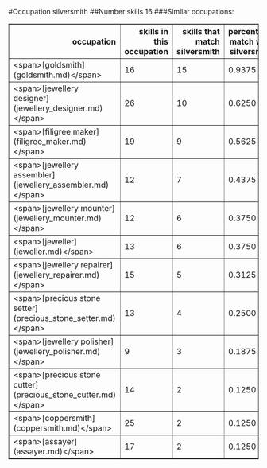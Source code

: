 #Occupation silversmith
##Number skills 16
###Similar occupations:
<table border="1" class="dataframe">
  <thead>
    <tr style="text-align: right;">
      <th>occupation</th>
      <th>skills in this occupation</th>
      <th>skills that match silversmith</th>
      <th>percentage match with silversmith</th>
      <th>skills not in silversmith</th>
    </tr>
  </thead>
  <tbody>
    <tr>
      <td>&lt;span&gt;[goldsmith](goldsmith.md)&lt;/span&gt;</td>
      <td>16</td>
      <td>15</td>
      <td>0.9375</td>
      <td>1</td>
    </tr>
    <tr>
      <td>&lt;span&gt;[jewellery designer](jewellery_designer.md)&lt;/span&gt;</td>
      <td>26</td>
      <td>10</td>
      <td>0.6250</td>
      <td>16</td>
    </tr>
    <tr>
      <td>&lt;span&gt;[filigree maker](filigree_maker.md)&lt;/span&gt;</td>
      <td>19</td>
      <td>9</td>
      <td>0.5625</td>
      <td>10</td>
    </tr>
    <tr>
      <td>&lt;span&gt;[jewellery assembler](jewellery_assembler.md)&lt;/span&gt;</td>
      <td>12</td>
      <td>7</td>
      <td>0.4375</td>
      <td>5</td>
    </tr>
    <tr>
      <td>&lt;span&gt;[jewellery mounter](jewellery_mounter.md)&lt;/span&gt;</td>
      <td>12</td>
      <td>6</td>
      <td>0.3750</td>
      <td>6</td>
    </tr>
    <tr>
      <td>&lt;span&gt;[jeweller](jeweller.md)&lt;/span&gt;</td>
      <td>13</td>
      <td>6</td>
      <td>0.3750</td>
      <td>7</td>
    </tr>
    <tr>
      <td>&lt;span&gt;[jewellery repairer](jewellery_repairer.md)&lt;/span&gt;</td>
      <td>15</td>
      <td>5</td>
      <td>0.3125</td>
      <td>10</td>
    </tr>
    <tr>
      <td>&lt;span&gt;[precious stone setter](precious_stone_setter.md)&lt;/span&gt;</td>
      <td>13</td>
      <td>4</td>
      <td>0.2500</td>
      <td>9</td>
    </tr>
    <tr>
      <td>&lt;span&gt;[jewellery polisher](jewellery_polisher.md)&lt;/span&gt;</td>
      <td>9</td>
      <td>3</td>
      <td>0.1875</td>
      <td>6</td>
    </tr>
    <tr>
      <td>&lt;span&gt;[precious stone cutter](precious_stone_cutter.md)&lt;/span&gt;</td>
      <td>14</td>
      <td>2</td>
      <td>0.1250</td>
      <td>12</td>
    </tr>
    <tr>
      <td>&lt;span&gt;[coppersmith](coppersmith.md)&lt;/span&gt;</td>
      <td>25</td>
      <td>2</td>
      <td>0.1250</td>
      <td>23</td>
    </tr>
    <tr>
      <td>&lt;span&gt;[assayer](assayer.md)&lt;/span&gt;</td>
      <td>17</td>
      <td>2</td>
      <td>0.1250</td>
      <td>15</td>
    </tr>
  </tbody>
</table>
